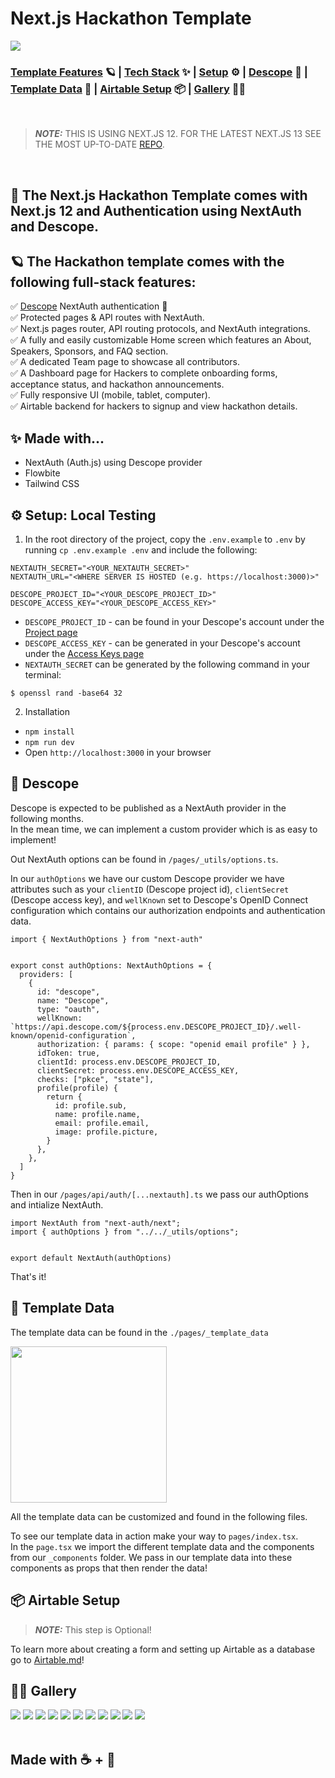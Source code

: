 # Next.js Hackathon Template

<img src="./readme-assets/authhacks.png" />

### [Template Features](#-the-hackathon-template-comes-with-the-following-full-stack-features) 🪐 | [Tech Stack](#-made-with) ✨ | [Setup](#-setup-local-testing) ⚙️ | [Descope](#-descope) 🔑 | [Template Data](#-template-data) 👾 | [Airtable Setup](#-airtable-setup) 📦 | [Gallery](#-gallery) 👨‍🍳

<br />

> **_NOTE:_**  THIS IS USING NEXT.JS 12. FOR THE LATEST NEXT.JS 13 SEE THE MOST UP-TO-DATE [REPO](https://github.com/descope/nextjs-hackathon-template/).
<br />

## 🚀 The Next.js Hackathon Template comes with Next.js 12 and Authentication using NextAuth and Descope. 

## 🪐 The Hackathon template comes with the following full-stack features:

✅ [Descope](https://descope.com) NextAuth authentication 🔐 <br/>
✅ Protected pages & API routes with NextAuth. <br/>
✅ Next.js pages router, API routing protocols, and NextAuth integrations. <br/>
✅ A fully and easily customizable Home screen which features an About, Speakers, Sponsors, and FAQ section. <br/>
✅ A dedicated Team page to showcase all contributors.  <br/>
✅ A Dashboard page for Hackers to complete onboarding forms, acceptance status, and hackathon announcements. <br/>
✅ Fully responsive UI (mobile, tablet, computer). <br/>
✅ Airtable backend for hackers to signup and view hackathon details. <br/>

## ✨ Made with... 

- NextAuth (Auth.js) using Descope provider
- Flowbite
- Tailwind CSS

## ⚙️ Setup: Local Testing

1. In the root directory of the project, copy the `.env.example` to `.env` by running `cp .env.example .env` and include the following:

```
NEXTAUTH_SECRET="<YOUR_NEXTAUTH_SECRET>"
NEXTAUTH_URL="<WHERE SERVER IS HOSTED (e.g. https://localhost:3000)>"

DESCOPE_PROJECT_ID="<YOUR_DESCOPE_PROJECT_ID>"
DESCOPE_ACCESS_KEY="<YOUR_DESCOPE_ACCESS_KEY>"
```

- `DESCOPE_PROJECT_ID` - can be found in your Descope's account under the [Project page](https://app.descope.com/settings/project)  
- `DESCOPE_ACCESS_KEY` - can be generated in your Descope's account under the [Access Keys page](https://app.descope.com/accesskeys)  
- `NEXTAUTH_SECRET` can be generated by the following command in your terminal: 
```
$ openssl rand -base64 32
```

2. Installation

- `npm install`
- `npm run dev`
- Open `http://localhost:3000` in your browser

## 🔑 Descope 

Descope is expected to be published as a NextAuth provider in the following months. <br />
In the mean time, we can implement a custom provider which is as easy to implement! 

Out NextAuth options can be found in ```/pages/_utils/options.ts```.  

In our ```authOptions``` we have our custom Descope provider we have attributes such as your ```clientID``` (Descope project id), ```clientSecret``` (Descope access key), and ```wellKnown``` set to Descope's OpenID Connect configuration which contains our authorization endpoints and authentication data.

```
import { NextAuthOptions } from "next-auth"


export const authOptions: NextAuthOptions = {
  providers: [
    {
      id: "descope",
      name: "Descope",
      type: "oauth",
      wellKnown: `https://api.descope.com/${process.env.DESCOPE_PROJECT_ID}/.well-known/openid-configuration`,
      authorization: { params: { scope: "openid email profile" } },
      idToken: true,
      clientId: process.env.DESCOPE_PROJECT_ID, 
      clientSecret: process.env.DESCOPE_ACCESS_KEY,
      checks: ["pkce", "state"],
      profile(profile) {
        return {
          id: profile.sub,
          name: profile.name,
          email: profile.email,
          image: profile.picture,
        }
      },
    },
  ]
}
```

Then in our ```/pages/api/auth/[...nextauth].ts``` we pass our authOptions and intialize NextAuth.
```
import NextAuth from "next-auth/next";
import { authOptions } from "../../_utils/options";


export default NextAuth(authOptions)
```

That's it! 

## 👾 Template Data
 
The template data can be found in the ```./pages/_template_data``` 

<img width="250" src="./readme-assets/template_data.png" />

All the template data can be customized and found in the following files. <br />

To see our template data in action make your way to ```pages/index.tsx```. <br />
In the ```page.tsx``` we import the different template data and the components from our ```_components``` folder. We pass in 
our template data into these components as props that then render the data! 

## 📦 Airtable Setup 

> **_NOTE:_**  This step is Optional!

To learn more about creating a form and setting up Airtable as a database go to [Airtable.md](Airtable.md)! 

## 👨‍🍳 Gallery

<img src="./readme-assets/authhacks_1.png" />
<img src="./readme-assets/authhacks_2.png" />
<img src="./readme-assets/authhacks_3.png" />
<img src="./readme-assets/authhacks_4.png" />
<img src="./readme-assets/authhacks_5.png" />
<img src="./readme-assets/authhacks_6.png" />
<img src="./readme-assets/team.png" />
<img src="./readme-assets/accepted_1.png" />
<img src="./readme-assets/accepted_2.png" />
<img src="./readme-assets/application_pending.png" />
<img src="./readme-assets/signup.png" />

<br />
<br />

## Made with ☕ + 💙